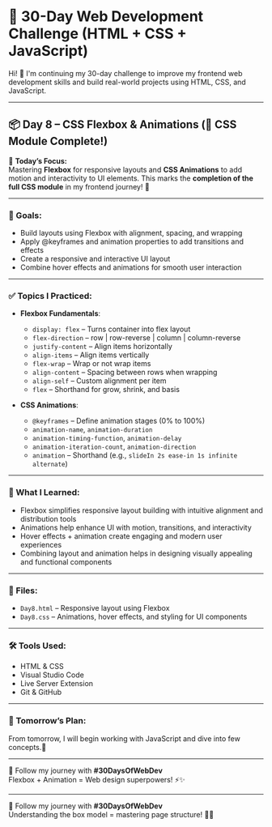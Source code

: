 # 🚀 30-Day Web Development Challenge (HTML + CSS + JavaScript)

Hi! 👋 I'm continuing my 30-day challenge to improve my frontend web development skills and build real-world projects using HTML, CSS, and JavaScript.

---

## 📦 Day 8 – CSS Flexbox & Animations (🎉 CSS Module Complete!)

📌 **Today’s Focus:**  
Mastering **Flexbox** for responsive layouts and **CSS Animations** to add motion and interactivity to UI elements. This marks the **completion of the full CSS module** in my frontend journey! 🥳

---

### 🎯 Goals:
- Build layouts using Flexbox with alignment, spacing, and wrapping  
- Apply @keyframes and animation properties to add transitions and effects  
- Create a responsive and interactive UI layout  
- Combine hover effects and animations for smooth user interaction

---

### ✅ Topics I Practiced:
- **Flexbox Fundamentals**:
  - `display: flex` – Turns container into flex layout  
  - `flex-direction` – row | row-reverse | column | column-reverse  
  - `justify-content` – Align items horizontally  
  - `align-items` – Align items vertically  
  - `flex-wrap` – Wrap or not wrap items  
  - `align-content` – Spacing between rows when wrapping  
  - `align-self` – Custom alignment per item  
  - `flex` – Shorthand for grow, shrink, and basis  

- **CSS Animations**:
  - `@keyframes` – Define animation stages (0% to 100%)  
  - `animation-name`, `animation-duration`  
  - `animation-timing-function`, `animation-delay`  
  - `animation-iteration-count`, `animation-direction`  
  - `animation` – Shorthand (e.g., `slideIn 2s ease-in 1s infinite alternate`)  

---

### 🧠 What I Learned:
- Flexbox simplifies responsive layout building with intuitive alignment and distribution tools  
- Animations help enhance UI with motion, transitions, and interactivity  
- Hover effects + animation create engaging and modern user experiences  
- Combining layout and animation helps in designing visually appealing and functional components  

---

### 📁 Files:
- `Day8.html` – Responsive layout using Flexbox  
- `Day8.css` – Animations, hover effects, and styling for UI components  

---

### 🛠️ Tools Used:
- HTML & CSS  
- Visual Studio Code  
- Live Server Extension  
- Git & GitHub

---

### 📌 Tomorrow’s Plan:
From tomorrow, I will begin working with JavaScript and dive into few concepts.📐

---

🔖 Follow my journey with **#30DaysOfWebDev**  
Flexbox + Animation = Web design superpowers! ⚡✨


---

🔖 Follow my journey with **#30DaysOfWebDev**  
Understanding the box model = mastering page structure! 🚀💡

